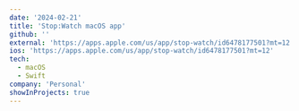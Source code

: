 ```yaml
---
date: '2024-02-21'
title: 'Stop:Watch macOS app'
github: ''
external: 'https://apps.apple.com/us/app/stop-watch/id6478177501?mt=12'
ios: 'https://apps.apple.com/us/app/stop-watch/id6478177501?mt=12'
tech:
  - macOS
  - Swift
company: 'Personal'
showInProjects: true
---
```

